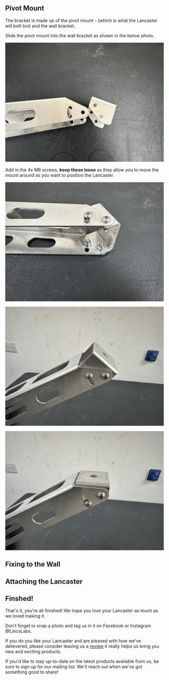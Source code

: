 ## Pivot Mount

The bracket is made up of the pivot mount - (which is what the Lancaster will bolt too) and the wall bracket.

Slide the pivot mount into the wall bracket as shown in the below photo.

![45](photos/45.jpeg)

Add in the 4x M6 screws, **keep these loose** as they allow you to move the mount around as you want to position the Lancaster.

![44](photos/44.jpeg)

![41](photos/41.jpeg)

![42](photos/42.jpeg)

## Fixing to the Wall

## Attaching the Lancaster

## Finshed!

That's it, you're all finished! We hope you love your Lancaster as much as we loved making it.

Don't forget to snap a photo and tag us in it on Facebook or Instagram @LincsLabs.

If you do you like your Lancaster and are pleased with how we've delievered, please consider leaving us a [review](https://www.facebook.com/LincsLabs/reviews) it really helps us bring you new and exciting products.

If you'd like to stay up-to-date on the latest products available from us, be sure to sign up for our mailing list. We'll reach out when we've got something good to share!